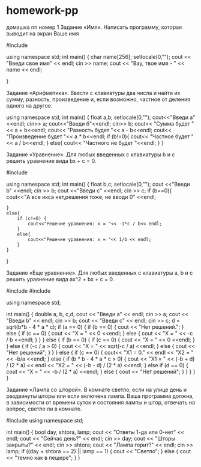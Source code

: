 # homework-pp
домашка пп номер 1
Задание «Имя». Написать программу, которая выводит на экран Ваше имя

#include <iostream>

using namespace std;
int main()
{
    char name[256];
    setlocale(0,"");
    cout << "Введи свое имя" << endl;
    cin >> name;
    cout << "Вау, твое имя - " << name << endl;

}


Задание «Арифметика». Ввести с клавиатуры два числа и найти их сумму, разность, произведение и, если
возможно, частное от деления одного на другое.

using namespace std;
int main()
{
    float a,b;
    setlocale(0,"");
    cout<<"Введи а"<<endl;
    cin>> a;
    cout<<"Введи б"<<endl;
    cin>> b;
    cout<< "Сумма будет "<< a + b<<endl;
    cout<< "Разность будет "<< a - b<<endl;
    cout<< "Произведение будет "<< a * b<<endl;
    if (b!=0){
        cout<< "Частное будет "<< a / b<<endl;
    }
    else{
        cout<< "Частного не будет "<<endl;
    }
}


Задание «Уравнение». Для любых введенных с клавиатуры b и c решить уравнение вида bx + c = 0.

#include <iostream>

using namespace std;
int main()
{
    float b,c;
    setlocale(0,"");
    cout <<"Введи b" <<endl;
    cin >> b;
    cout <<"Введи c" <<endl;
    cin >> c;
    if (b==0){
        cout<<"А все икса нет,решения тоже, не вводи 0" <<endl;
    
    }
    else{
        if (c!=0) {
            cout<<"Решение уравнения: x = "<< -1*c / b<< endl;
        }
        else{
            cout<<"Решение уравнения: x = "<< 1/b << endl;
        }
    }
}


Задание «Еще уравнение». Для любых введенных с клавиатуры a, b и c решить уравнение вида
ax^2 + bx + c = 0.

#include <iostream>
#include <cmath>
 
using namespace std;
 
int main() { 
  double a, b, c,d;
  cout << "Введи a" << endl;
  cin >> a;
  cout << "Введи b" << endl;
  cin >> b;
  cout << "Введи c" << endl;
  cin >> c;
  d = sqrt(b*b - 4 * a * c);
  if (a == 0) {
      if (b == 0) {
          cout << "Нет решений.";
      } else {
          if (c == 0) {
              cout << "X = " << 0 <<endl;
          } else {
              cout << "X = " << -c / b <<endl;
          }
      }
  } else {
      if (b == 0) {
          if (c == 0) {
              cout << "X = " << 0 <<endl;
              }
          } else {
              if (-c / a > 0) {
                  cout << "X = " << sqrt(-c / a) <<endl;
              } else {
                   cout << "Нет решений";
              }
          }
      } else {
          if (c == 0) {
              cout<< "X1 = 0." << endl << "X2 = " << -b/a <<endl;
          } else {
              if (b * b - 4 * a * c > 0) {
                  cout << "X1 = " << (-b + d) / (2 * a) << endl << "X2 = " << (-b - d) / (2 * a) <<endl;
              } else if (d == 0) {
                  cout << "X = " << -b / (2 * a) <<endl;
              } else {
                  cout << "Нет решений";
              }
          }
      }
  }
}


Задание «Лампа со шторой». В комнате светло, если на улице день и раздвинуты шторы или если включена
лампа. Ваша программа должна, в зависимости от времени суток и состояния лампы и штор, отвечать на вопрос, светло
ли в комнате.


#include <iostream>
using namespace std;
 
int main() { 
  bool day, shtora, lamp;
  cout << "Ответы 1-да или 0-нет" << endl;
  cout << "Сейчас день?" << endl;
  cin >> day;
  cout << "Шторы закрыты?" << endl;
  cin >> shtora;
  cout << "Лампа горит?" << endl;
  cin >> lamp;
  if ((day + shtora == 2) || lamp == 1) {
      cout << "Светло";
  } else {
      cout << "темно как в пещере";
  }
}
